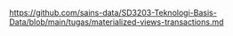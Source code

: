 https://github.com/sains-data/SD3203-Teknologi-Basis-Data/blob/main/tugas/materialized-views-transactions.md
